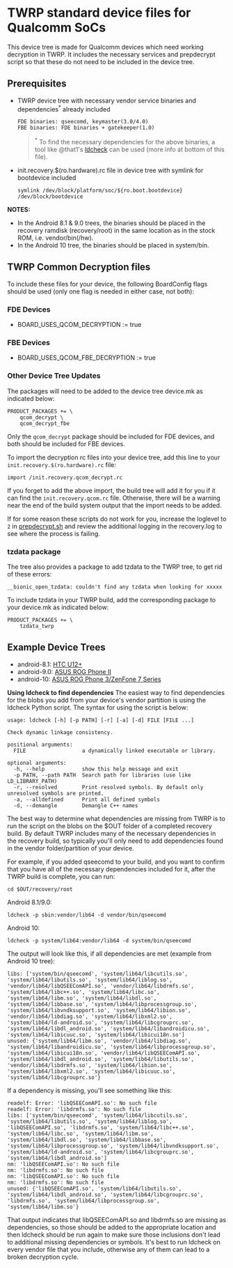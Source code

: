 # TWRP standard device files for Qualcomm SoCs

This device tree is made for Qualcomm devices which need working decryption in TWRP. It includes the necessary services and prepdecrypt script so that these do not need to be included in the device tree.

## Prerequisites
- TWRP device tree with necessary vendor service binaries and dependencies<sup>*</sup> already included
  ```
  FDE binaries: qseecomd, keymaster(3.0/4.0)
  FBE binaries: FDE binaries + gatekeeper(1.0)
  ```
  ><sup>*</sup> To find the necessary dependencies for the above binaries, a tool like @that1's [ldcheck](https://github.com/that1/ldcheck) can be used (more info at bottom of this file).
- init.recovery.$(ro.hardware).rc file in device tree with symlink for bootdevice included
  ```
  symlink /dev/block/platform/soc/${ro.boot.bootdevice} /dev/block/bootdevice
  ```
**NOTES:**
- In the Android 8.1 & 9.0 trees, the binaries should be placed in the recovery ramdisk (recovery/root) in the same location as in the stock ROM, i.e. vendor/bin(/hw).
- In the Android 10 tree, the binaries should be placed in system/bin.

## TWRP Common Decryption files
To include these files for your device, the following BoardConfig flags should be used (only one flag is needed in either case, not both):
### FDE Devices
- BOARD_USES_QCOM_DECRYPTION := true
### FBE Devices
- BOARD_USES_QCOM_FBE_DECRYPTION := true
### Other Device Tree Updates
The packages will need to be added to the device tree device.mk as indicated below:
```
PRODUCT_PACKAGES += \
    qcom_decrypt \
    qcom_decrypt_fbe
```
Only the `qcom_decrypt` package should be included for FDE devices, and both should be included for FBE devices.

To import the decryption rc files into your device tree, add this line to your `init.recovery.$(ro.hardware).rc` file:
```
import /init.recovery.qcom_decrypt.rc
```

If you forget to add the above import, the build tree will add it for you if it can find the `init.recovery.qcom.rc` file. Otherwise, there will be a warning near the end of the build system output that the import needs to be added.

If for some reason these scripts do not work for you, increase the loglevel to `2` in [prepdecrypt.sh](https://github.com/TeamWin/android_device_qcom_twrp-common/blob/android-10/crypto/system/bin/prepdecrypt.sh#L22) and review the additional logging in the recovery.log to see where the process is failing.

### tzdata package
The tree also provides a package to add tzdata to the TWRP tree, to get rid of these errors:
```
__bionic_open_tzdata: couldn't find any tzdata when looking for xxxxx
```

To include tzdata in your TWRP build, add the corresponding package to your device.mk as indicated below:
```
PRODUCT_PACKAGES += \
    tzdata_twrp
```

## Example Device Trees
- android-8.1: [HTC U12+](https://github.com/TeamWin/android_device_htc_ime/tree/android-8.1/recovery/root)
- android-9.0: [ASUS ROG Phone II](https://github.com/CaptainThrowback/android_device_asus_I001D/tree/android-9.0/recovery/root)
- android-10: [ASUS ROG Phone 3/ZenFone 7 Series](https://github.com/CaptainThrowback/android_device_asus_sm8250-common/tree/android-10/recovery/root)


**Using ldcheck to find dependencies**
The easiest way to find dependencies for the blobs you add from your device's vendor partition is using the ldcheck Python script. The syntax for using the script is below:
```
usage: ldcheck [-h] [-p PATH] [-r] [-a] [-d] FILE [FILE ...]

Check dynamic linkage consistency.

positional arguments:
  FILE                  a dynamically linked executable or library.

optional arguments:
  -h, --help            show this help message and exit
  -p PATH, --path PATH  Search path for libraries (use like LD_LIBRARY_PATH)
  -r, --resolved        Print resolved symbols. By default only unresolved symbols are printed.
  -a, --alldefined      Print all defined symbols
  -d, --demangle        Demangle C++ names
```
The best way to determine what dependencies are missing from TWRP is to run the script on the blobs on the $OUT folder of a completed recovery build.
By default TWRP includes many of the necessary dependencies in the recovery build, so typically you'll only need to add dependencies found in the vendor folder/partition of your device.

For example, if you added qseecomd to your build, and you want to confirm that you have all of the necessary dependencies included for it, after the TWRP build is complete, you can run:
```
cd $OUT/recovery/root
```
Android 8.1/9.0:
```
ldcheck -p sbin:vendor/lib64 -d vendor/bin/qseecomd
```
Android 10:
```
ldcheck -p system/lib64:vendor/lib64 -d system/bin/qseecomd
```
The output will look like this, if all dependencies are met (example from Android 10 tree):
```
libs: ['system/bin/qseecomd', 'system/lib64/libcutils.so', 'system/lib64/libutils.so', 'system/lib64/liblog.so', 'vendor/lib64/libQSEEComAPI.so', 'vendor/lib64/libdrmfs.so', 'system/lib64/libc++.so', 'system/lib64/libc.so', 'system/lib64/libm.so', 'system/lib64/libdl.so', 'system/lib64/libbase.so', 'system/lib64/libprocessgroup.so', 'system/lib64/libvndksupport.so', 'system/lib64/libion.so', 'vendor/lib64/libdiag.so', 'system/lib64/libxml2.so', 'system/lib64/ld-android.so', 'system/lib64/libcgrouprc.so', 'system/lib64/libdl_android.so', 'system/lib64/libandroidicu.so', 'system/lib64/libicuuc.so', 'system/lib64/libicui18n.so']
unused: {'system/lib64/libm.so', 'vendor/lib64/libdiag.so', 'system/lib64/libandroidicu.so', 'system/lib64/libprocessgroup.so', 'system/lib64/libicui18n.so', 'vendor/lib64/libQSEEComAPI.so', 'system/lib64/libdl_android.so', 'system/lib64/libutils.so', 'vendor/lib64/libdrmfs.so', 'system/lib64/libion.so', 'system/lib64/libxml2.so', 'system/lib64/libicuuc.so', 'system/lib64/libcgrouprc.so'}
```
If a dependency is missing, you'll see something like this:
```
readelf: Error: 'libQSEEComAPI.so': No such file
readelf: Error: 'libdrmfs.so': No such file
libs: ['system/bin/qseecomd', 'system/lib64/libcutils.so', 'system/lib64/libutils.so', 'system/lib64/liblog.so', 'libQSEEComAPI.so', 'libdrmfs.so', 'system/lib64/libc++.so', 'system/lib64/libc.so', 'system/lib64/libm.so', 'system/lib64/libdl.so', 'system/lib64/libbase.so', 'system/lib64/libprocessgroup.so', 'system/lib64/libvndksupport.so', 'system/lib64/ld-android.so', 'system/lib64/libcgrouprc.so', 'system/lib64/libdl_android.so']
nm: 'libQSEEComAPI.so': No such file
nm: 'libdrmfs.so': No such file
nm: 'libQSEEComAPI.so': No such file
nm: 'libdrmfs.so': No such file
unused: {'libQSEEComAPI.so', 'system/lib64/libutils.so', 'system/lib64/libdl_android.so', 'system/lib64/libcgrouprc.so', 'libdrmfs.so', 'system/lib64/libprocessgroup.so', 'system/lib64/libm.so'}
```
That output indicates that libQSEEComAPI.so and libdrmfs.so are missing as dependencies, so those should be added to the appropriate location and then ldcheck should be run again to make sure those inclusions don't lead to additional missing dependencies or symbols.
It's best to run ldcheck on every vendor file that you include, otherwise any of them can lead to a broken decryption cycle.